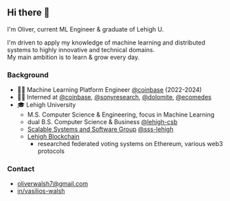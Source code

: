 ## Hi there 👋
I'm Oliver, current ML Engineer & graduate of Lehigh U.

I'm driven to apply my knowledge of machine learning and distributed systems to highly innovative and technical domains.  
My main ambition is to learn & grow every day.

### Background
- 👷‍♂️ Machine Learning Platform Engineer [@coinbase](https://github.com/coinbase) (2022-2024)
- 👨‍💻 Interned at [@coinbase](https://github.com/coinbase), [@sonyresearch](https://github.com/SonyResearch), [@dolomite](https://github.com/dolomite-exchange), [@ecomedes](https://www.ecomedes.com/)
- 🎓 Lehigh University
  - M.S. Computer Science & Engineering, focus in Machine Learning
  - dual B.S. Computer Science & Business [@lehigh-csb](https://github.com/Lehigh-CSB)
  - [Scalable Systems and Software Group](https://sss.cse.lehigh.edu/) [@sss-lehigh](https://github.com/sss-lehigh)
  - [Lehigh Blockchain](https://wordpress.lehigh.edu/blockchain/alumni/) 
    - researched federated voting systems on Ethereum, various web3 protocols
 
### Contact
- oliverwalsh7@gmail.com
- [in/vasilios-walsh](https://www.linkedin.com/in/vasilios-walsh/)
